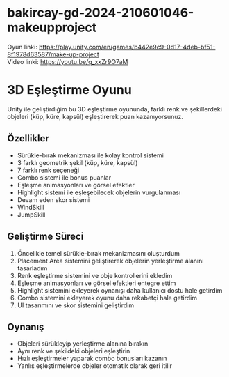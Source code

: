 # bakircay-gd-2024-210601046-makeupproject
Oyun linki: https://play.unity.com/en/games/b442e9c9-0d17-4deb-bf51-8f1978d63587/make-up-project                                                                                                                             
Video linki: https://youtu.be/q_xxZr9O7aM

# 3D Eşleştirme Oyunu

Unity ile geliştirdiğim bu 3D eşleştirme oyununda, farklı renk ve şekillerdeki objeleri (küp, küre, kapsül) eşleştirerek puan kazanıyorsunuz.

## Özellikler

- Sürükle-bırak mekanizması ile kolay kontrol sistemi
- 3 farklı geometrik şekil (küp, küre, kapsül)
- 7 farklı renk seçeneği
- Combo sistemi ile bonus puanlar
- Eşleşme animasyonları ve görsel efektler
- Highlight sistemi ile eşleşebilecek objelerin vurgulanması
- Devam eden skor sistemi
- WindSkill
- JumpSkill

## Geliştirme Süreci

1. Öncelikle temel sürükle-bırak mekanizmasını oluşturdum
2. Placement Area sistemini geliştirerek objelerin yerleştirme alanını tasarladım
3. Renk eşleştirme sistemini ve obje kontrollerini ekledim
4. Eşleşme animasyonları ve görsel efektleri entegre ettim
5. Highlight sistemini ekleyerek oynanışı daha kullanıcı dostu hale getirdim
6. Combo sistemini ekleyerek oyunu daha rekabetçi hale getirdim
7. UI tasarımını ve skor sistemini geliştirdim

## Oynanış

- Objeleri sürükleyip yerleştirme alanına bırakın
- Aynı renk ve şekildeki objeleri eşleştirin
- Hızlı eşleştirmeler yaparak combo bonusları kazanın
- Yanlış eşleştirmelerde objeler otomatik olarak geri itilir
